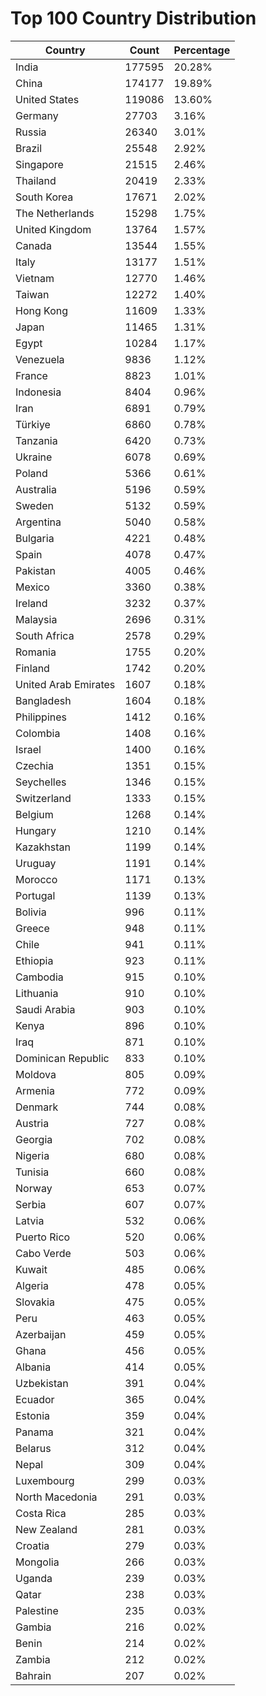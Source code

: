# Top 100 Country Distribution
| Country | Count | Percentage |
|----|----|----|
| India | 177595 | 20.28% |
| China | 174177 | 19.89% |
| United States | 119086 | 13.60% |
| Germany | 27703 | 3.16% |
| Russia | 26340 | 3.01% |
| Brazil | 25548 | 2.92% |
| Singapore | 21515 | 2.46% |
| Thailand | 20419 | 2.33% |
| South Korea | 17671 | 2.02% |
| The Netherlands | 15298 | 1.75% |
| United Kingdom | 13764 | 1.57% |
| Canada | 13544 | 1.55% |
| Italy | 13177 | 1.51% |
| Vietnam | 12770 | 1.46% |
| Taiwan | 12272 | 1.40% |
| Hong Kong | 11609 | 1.33% |
| Japan | 11465 | 1.31% |
| Egypt | 10284 | 1.17% |
| Venezuela | 9836 | 1.12% |
| France | 8823 | 1.01% |
| Indonesia | 8404 | 0.96% |
| Iran | 6891 | 0.79% |
| Türkiye | 6860 | 0.78% |
| Tanzania | 6420 | 0.73% |
| Ukraine | 6078 | 0.69% |
| Poland | 5366 | 0.61% |
| Australia | 5196 | 0.59% |
| Sweden | 5132 | 0.59% |
| Argentina | 5040 | 0.58% |
| Bulgaria | 4221 | 0.48% |
| Spain | 4078 | 0.47% |
| Pakistan | 4005 | 0.46% |
| Mexico | 3360 | 0.38% |
| Ireland | 3232 | 0.37% |
| Malaysia | 2696 | 0.31% |
| South Africa | 2578 | 0.29% |
| Romania | 1755 | 0.20% |
| Finland | 1742 | 0.20% |
| United Arab Emirates | 1607 | 0.18% |
| Bangladesh | 1604 | 0.18% |
| Philippines | 1412 | 0.16% |
| Colombia | 1408 | 0.16% |
| Israel | 1400 | 0.16% |
| Czechia | 1351 | 0.15% |
| Seychelles | 1346 | 0.15% |
| Switzerland | 1333 | 0.15% |
| Belgium | 1268 | 0.14% |
| Hungary | 1210 | 0.14% |
| Kazakhstan | 1199 | 0.14% |
| Uruguay | 1191 | 0.14% |
| Morocco | 1171 | 0.13% |
| Portugal | 1139 | 0.13% |
| Bolivia | 996 | 0.11% |
| Greece | 948 | 0.11% |
| Chile | 941 | 0.11% |
| Ethiopia | 923 | 0.11% |
| Cambodia | 915 | 0.10% |
| Lithuania | 910 | 0.10% |
| Saudi Arabia | 903 | 0.10% |
| Kenya | 896 | 0.10% |
| Iraq | 871 | 0.10% |
| Dominican Republic | 833 | 0.10% |
| Moldova | 805 | 0.09% |
| Armenia | 772 | 0.09% |
| Denmark | 744 | 0.08% |
| Austria | 727 | 0.08% |
| Georgia | 702 | 0.08% |
| Nigeria | 680 | 0.08% |
| Tunisia | 660 | 0.08% |
| Norway | 653 | 0.07% |
| Serbia | 607 | 0.07% |
| Latvia | 532 | 0.06% |
| Puerto Rico | 520 | 0.06% |
| Cabo Verde | 503 | 0.06% |
| Kuwait | 485 | 0.06% |
| Algeria | 478 | 0.05% |
| Slovakia | 475 | 0.05% |
| Peru | 463 | 0.05% |
| Azerbaijan | 459 | 0.05% |
| Ghana | 456 | 0.05% |
| Albania | 414 | 0.05% |
| Uzbekistan | 391 | 0.04% |
| Ecuador | 365 | 0.04% |
| Estonia | 359 | 0.04% |
| Panama | 321 | 0.04% |
| Belarus | 312 | 0.04% |
| Nepal | 309 | 0.04% |
| Luxembourg | 299 | 0.03% |
| North Macedonia | 291 | 0.03% |
| Costa Rica | 285 | 0.03% |
| New Zealand | 281 | 0.03% |
| Croatia | 279 | 0.03% |
| Mongolia | 266 | 0.03% |
| Uganda | 239 | 0.03% |
| Qatar | 238 | 0.03% |
| Palestine | 235 | 0.03% |
| Gambia | 216 | 0.02% |
| Benin | 214 | 0.02% |
| Zambia | 212 | 0.02% |
| Bahrain | 207 | 0.02% |
